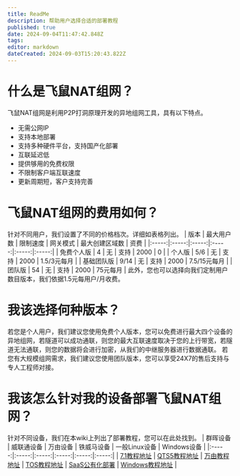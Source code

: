 ```yaml
---
title: ReadMe
description: 帮助用户选择合适的部署教程
published: true
date: 2024-09-04T11:47:42.848Z
tags: 
editor: markdown
dateCreated: 2024-09-03T15:20:43.822Z
---
```


# 什么是飞鼠NAT组网？
飞鼠NAT组网是利用P2P打洞原理开发的异地组网工具，具有以下特点。
* 无需公网IP
* 支持本地部署
* 支持多种硬件平台，支持国产化部署
* 互联延迟低
* 提供够用的免费权限
* 不限制客户端互联速度
* 更新周期短，客户支持完善
# 飞鼠NAT组网的费用如何？
针对不同用户，我们设置了不同的价格档次。详细如表格列出。
| 版本 | 最大用户数 | 限制速度 | 网关模式 | 最大创建区域数 | 资费 |
|:-----:|:-----:|:-----:|:-----:|:-----:|:-----:|
| 免费个人版 | 4 | 无 | 支持 | 2000 | 0 |
| 个人版 | 5/6 | 无 | 支持 | 2000 | 1.5/3元每月 |
| 基础团队版 | 9/14 | 无 | 支持 | 2000 | 7.5/15元每月 |
| 团队版 | 54 | 无 | 支持 | 2000 | 75元每月 |
此外，您也可以选择向我们定制用户数目版本，我们依据1.5元每用户/月收费。
# 我该选择何种版本？
若您是个人用户，我们建议您使用免费个人版本，您可以免费进行最大四个设备的异地组网，若隧道可以成功通联，则您的最大互联速度取决于您的上行带宽，若隧道无法通联，则您的数据将会进行加密，从我们的中继服务器进行数据通联。
若您有大规模组网需求，我们建议您使用团队版本，您可以享受24X7的售后支持与专人工程师对接。
# 我该怎么针对我的设备部署飞鼠NAT组网？
针对不同设备，我们在本wiki上列出了部署教程，您可以在此处找到。
| 群晖设备 | 威联通设备 | 万由设备 | 铁威马设备 | 一般Linux设备 | Windows设备 |
|:-----:|:-----:|:-----:|:-----:|:-----:|:-----:|
| [7.1教程地址](https://wiki.feishunet.com/zh/P2P%E6%89%93%E6%B4%9E%E9%85%8D%E7%BD%AE%E4%B8%8B%E5%8F%91%E6%9C%8D%E5%8A%A1%E5%99%A8%E9%83%A8%E7%BD%B2%E6%8C%87%E5%8D%97/new-page) | [QTS5教程地址](https://wiki.feishunet.com/zh/p2p%E5%BC%82%E5%9C%B0%E7%BB%84%E7%BD%91%E5%AE%89%E8%A3%85%E4%BD%BF%E7%94%A8/%E5%AE%A2%E6%88%B7%E7%AB%AF%E5%AE%89%E8%A3%85%E4%BD%BF%E7%94%A8/nas%E5%AE%89%E8%A3%85%E4%BD%BF%E7%94%A8)  |  [万由教程地址](https://wiki.feishunet.com/zh/p2p%E5%BC%82%E5%9C%B0%E7%BB%84%E7%BD%91%E5%AE%89%E8%A3%85%E4%BD%BF%E7%94%A8/%E5%AE%A2%E6%88%B7%E7%AB%AF%E5%AE%89%E8%A3%85%E4%BD%BF%E7%94%A8/%E4%B8%87%E7%94%B1%E9%83%A8%E7%BD%B2) |  [TOS教程地址](https://wiki.feishunet.com/zh/p2p%E5%BC%82%E5%9C%B0%E7%BB%84%E7%BD%91%E5%AE%89%E8%A3%85%E4%BD%BF%E7%94%A8/%E5%AE%A2%E6%88%B7%E7%AB%AF%E5%AE%89%E8%A3%85%E4%BD%BF%E7%94%A8/nas%E5%AE%89%E8%A3%85%E4%BD%BF%E7%94%A8) |  [SaaS公有化部署](https://wiki.feishunet.com/zh/p2p%E5%BC%82%E5%9C%B0%E7%BB%84%E7%BD%91%E5%AE%89%E8%A3%85%E4%BD%BF%E7%94%A8/new-page) |  [Windows教程地址](https://wiki.feishunet.com/zh/p2p%E5%BC%82%E5%9C%B0%E7%BB%84%E7%BD%91%E5%AE%89%E8%A3%85%E4%BD%BF%E7%94%A8/%E5%AE%A2%E6%88%B7%E7%AB%AF%E5%AE%89%E8%A3%85%E4%BD%BF%E7%94%A8/Windows%E6%96%B9%E5%BC%8F) |


